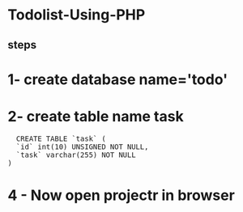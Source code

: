 # Todolist-Using-PHP
## steps 
# 1- create database name='todo'
# 2- create table name task
<pre>
  CREATE TABLE `task` (
  `id` int(10) UNSIGNED NOT NULL,
  `task` varchar(255) NOT NULL
)
</pre>
# 4 - Now open projectr in browser
